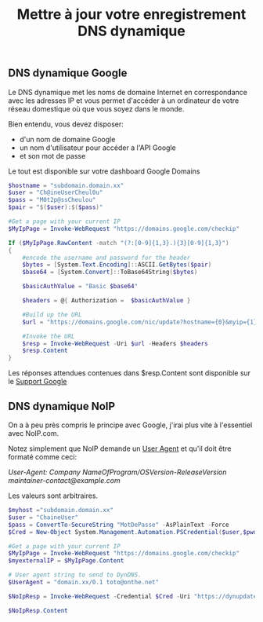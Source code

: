 ﻿---
title: "Mettre à jour votre enregistrement DNS dynamique "
excerpt: "Voici un script pour mettre en correspondance votre nom de domaine avec votre adresse IP publique."
category: PowerShell
classes: wide
tags: 
  - PowerShell
  - Tips
  - DNS
---

## DNS dynamique Google

Le DNS dynamique met les noms de domaine Internet en correspondance avec les adresses IP et vous permet d'accéder à un ordinateur de votre réseau domestique où que vous soyez dans le monde.

Bien entendu, vous devez disposer:
- d'un nom de domaine Google
- un nom d'utilisateur pour accéder a l'API Google
- et son mot de passe

Le tout est disponible sur votre dashboard Google Domains

```powershell
$hostname = "subdomain.domain.xx"
$user = "Ch@ineUserCheul0u"
$pass = "M0t2p@ssCheulou"
$pair = "$($user):$($pass)"

#Get a page with your current IP
$MyIpPage = Invoke-WebRequest "https://domains.google.com/checkip"

If ($MyIpPage.RawContent -match "(?:[0-9]{1,3}.){3}[0-9]{1,3}")
{
    #encode the username and password for the header
    $bytes = [System.Text.Encoding]::ASCII.GetBytes($pair)
    $base64 = [System.Convert]::ToBase64String($bytes)

    $basicAuthValue = "Basic $base64"

    $headers = @{ Authorization =  $basicAuthValue }

    #Build up the URL
    $url = "https://domains.google.com/nic/update?hostname={0}&myip={1}" -f $hostname, $MyIpPage

    #Invoke the URL
    $resp = Invoke-WebRequest -Uri $url -Headers $headers
    $resp.Content 
}

```
Les réponses attendues contenues dans $resp.Content sont disponible sur le [Support Google]

[Support Google]: <https://support.google.com/domains/answer/6147083?hl=fr#zippy=%2Cutiliser-lapi-pour-mettre-%C3%A0-jour-votre-enregistrement-dns-dynamique>

## DNS dynamique NoIP

On a à peu près compris le principe avec Google, j'irai plus vite à l'essentiel avec NoIP.com. 

Notez simplement que NoIP demande un [User Agent] et qu'il doit être formaté comme ceci:

_User-Agent: Company NameOfProgram/OSVersion-ReleaseVersion maintainer-contact@example.com_

Les valeurs sont arbitraires.

[User Agent]:<https://www.noip.com/integrate/add-noip>

```powershell
$myhost ="subdomain.domain.xx"
$user = "ChaineUser"
$pass = ConvertTo-SecureString "MotDePasse" -AsPlainText -Force
$Cred = New-Object System.Management.Automation.PSCredential($user,$pwd)

#Get a page with your current IP
$MyIpPage = Invoke-WebRequest "https://domains.google.com/checkip"
$myexternalIP = $MyIpPage.Content

# User agent string to send to DynDNS.
$UserAgent = "domain.xx/0.1 toto@onthe.net"

$NoIpResp = Invoke-WebRequest -Credential $Cred -Uri "https://dynupdate.no-ip.com/nic/update?hostname=$myhost&myip=$myexternalIP" -UserAgent $UserAgent

$NoIpResp.Content

```
